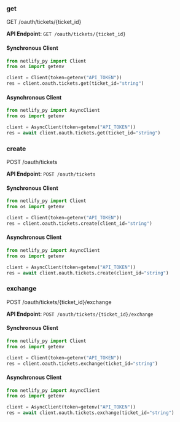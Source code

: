 
### get <a name="get"></a>
GET /oauth/tickets/{ticket_id}



**API Endpoint**: `GET /oauth/tickets/{ticket_id}`

#### Synchronous Client

```python
from netlify_py import Client
from os import getenv

client = Client(token=getenv("API_TOKEN"))
res = client.oauth.tickets.get(ticket_id="string")
```

#### Asynchronous Client

```python
from netlify_py import AsyncClient
from os import getenv

client = AsyncClient(token=getenv("API_TOKEN"))
res = await client.oauth.tickets.get(ticket_id="string")
```

### create <a name="create"></a>
POST /oauth/tickets



**API Endpoint**: `POST /oauth/tickets`

#### Synchronous Client

```python
from netlify_py import Client
from os import getenv

client = Client(token=getenv("API_TOKEN"))
res = client.oauth.tickets.create(client_id="string")
```

#### Asynchronous Client

```python
from netlify_py import AsyncClient
from os import getenv

client = AsyncClient(token=getenv("API_TOKEN"))
res = await client.oauth.tickets.create(client_id="string")
```

### exchange <a name="exchange"></a>
POST /oauth/tickets/{ticket_id}/exchange



**API Endpoint**: `POST /oauth/tickets/{ticket_id}/exchange`

#### Synchronous Client

```python
from netlify_py import Client
from os import getenv

client = Client(token=getenv("API_TOKEN"))
res = client.oauth.tickets.exchange(ticket_id="string")
```

#### Asynchronous Client

```python
from netlify_py import AsyncClient
from os import getenv

client = AsyncClient(token=getenv("API_TOKEN"))
res = await client.oauth.tickets.exchange(ticket_id="string")
```
